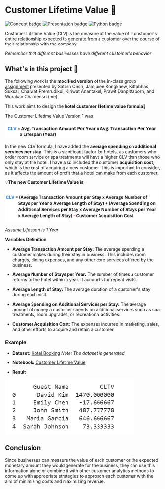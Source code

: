 # Customer Lifetime Value 🔎
![Concept badge](https://img.shields.io/badge/-Concept-blue.svg) ![Presentation badge](https://img.shields.io/badge/-Presentation-blue.svg)  ![Python badge](https://img.shields.io/badge/-Python-green.svg)

Customer Lifetime Value (CLV) is the measure of the value of a customer's entire relationship expected to generate from a customer over the course of their relationship with the company. 

*Remember that different businesses have different customer's behavior*

## What's in this project 💼
The following work is the **modified version** of the in-class group [assignment](https://github.com/Wkan19/MADT8101-Customer-Analytics/blob/main/Customer%20Lifetime%20Value/Dusit%20Thani%20Customer%20Loyalty%20Program.pdf) presented by Satorn Onsri, Jamjuree Kongkaew, Kittabhas Suksai, Chaiwat Premrudikul, Kiriwat Anantakul, Prawit Danpittaporn, and Worakan Charoensri (me)

This work aims to design the **hotel customer lifetime value formula**🏨

The Customer Lifetime Value Version 1 was 

 ![clv-v1](./clv-v1.png)
 

In the new CLV formula, I have added the **average spending on additional services per stay**. This is a significant factor for hotels, as customers who order room service or spa treatments will have a higher CLV than those who only stay at the hotel. I have also included the customer **acquisition cost**, which is the cost of acquiring a new customer. This is important to consider, as it affects the amount of profit that a hotel can make from each customer.

💡**The new Customer Lifetime Value is**

![clv-v2](./clv-v2.png)

*Assume Lifespan is 1 Year*

**Variables Definition**

* **Average Transaction Amount per Stay:** The average spending a customer makes during their stay in business. This includes room charges, dining expenses, and any other core services offered by the business.

* **Average Number of Stays per Year:** The number of times a customer returns to the hotel within a year. It accounts for repeat visits.

* **Average Length of Stay:** The average duration of a customer's stay during each visit.

* **Average Spending on Additional Services per Stay:** The average amount of money a customer spends on additional services such as spa treatments, room upgrades, or recreational activities.

* **Customer Acquisition Cost:** The expenses incurred in marketing, sales, and other efforts to acquire and retain a customer.

### Example 
* **Dataset:** [Hotel Booking](https://github.com/Wkan19/MADT8101-Customer-Analytics/blob/main/Customer%20Lifetime%20Value/GitHub%20Generate%20Hotel%20Booking.csv)
*Note: The dataset is generated*

* **Notebook:** [Customer Lifetime Value](https://github.com/Wkan19/MADT8101-Customer-Analytics/blob/main/Customer%20Lifetime%20Value/GitHub_Customer_Lifetime_Value.ipynb)

* **Result**

![clv-result](./clv-result.png)


## Conclusion 

Since businesses can measure the value of each customer or the expected monetary amount they would generate for the business, they can use this information alone or combine it with other customer analytics methods to come up with appropriate strategies to approach each customer with the aim of minimizing costs and maximizing revenue.
